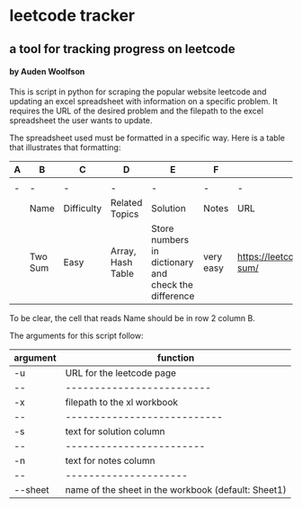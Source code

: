 # leetcode tracker
## a tool for tracking progress on leetcode
#### by Auden Woolfson

This is script in python for scraping the popular website leetcode and updating an excel spreadsheet with information on a specific problem. It requires the URL of the desired problem and the filepath to the excel spreadsheet the user wants to update.

The spreadsheet used must be formatted in a specific way. Here is a table that illustrates that formatting:

|A|B|C|D|E|F|G|
|-|-|-|-|-|-|-|
| | | | | | | |
|-|-|-|-|-|-|-|
| |Name|Difficulty|Related Topics|Solution|Notes|URL|
| |Two Sum|Easy|Array, Hash Table|Store numbers in dictionary and check the difference|very easy|https://leetcode.com/problems/two-sum/|

To be clear, the cell that reads Name should be in row 2 column B.

The arguments for this script follow:

|argument|function|
|--------|--------|
|-u|URL for the leetcode page|
|--|-------------------------|
|-x|filepath to the xl workbook|
|--|---------------------------|
|-s|text for solution column|
|--|------------------------|
|-n|text for notes column|
|--|---------------------|
|--sheet|name of the sheet in the workbook (default: Sheet1)|
